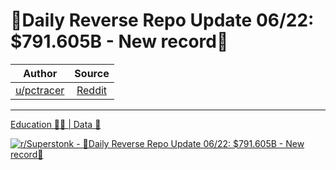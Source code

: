 🔴Daily Reverse Repo Update 06/22: $791.605B - New record🔴
===========================================================

| Author       | Source       | 
| :-------------: |:-------------:|
|  [u/pctracer](https://www.reddit.com/user/pctracer/) | [Reddit](https://www.reddit.com/r/Superstonk/comments/o5s88g/daily_reverse_repo_update_0622_791605b_new_record/) | 

---

[Education 👨‍🏫 | Data 🔢](https://www.reddit.com/r/Superstonk/search?q=flair_name%3A%22Education%20%F0%9F%91%A8%E2%80%8D%F0%9F%8F%AB%20%7C%20Data%20%F0%9F%94%A2%22&restrict_sr=1)

[![r/Superstonk - 🔴Daily Reverse Repo Update 06/22: $791.605B - New record🔴](https://i.redd.it/zfewruvyou671.png)](https://i.redd.it/zfewruvyou671.png)
